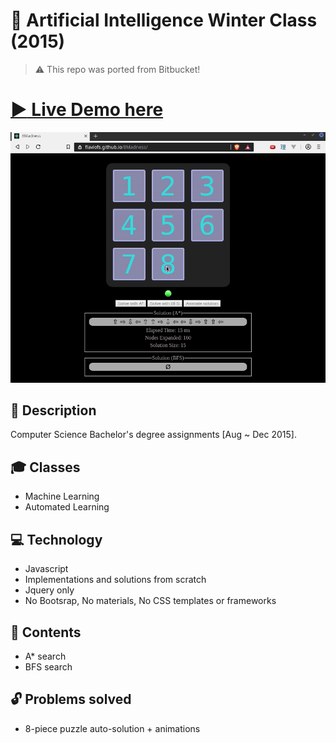 # :robot: Artificial Intelligence Winter Class (2015)

> :warning: This repo was ported from Bitbucket!

# [:arrow_forward: Live Demo here](https://flaviofs.github.io/8Madness/)
<a href="https://flaviofs.github.io/8Madness/" target="_blank">
	<img src="assets/preview.gif" alt="Preview image failed to load"/>
</a>

## :book: Description
Computer Science Bachelor's degree assignments [Aug ~ Dec 2015].

## :mortar_board: Classes
 - Machine Learning
 - Automated Learning

## :computer: Technology
 - Javascript
 - Implementations and solutions from scratch
 - Jquery only
 - No Bootsrap, No materials, No CSS templates or frameworks

## :scroll: Contents
 - A* search
 - BFS search

## :unlock: Problems solved
 - 8-piece puzzle auto-solution + animations
